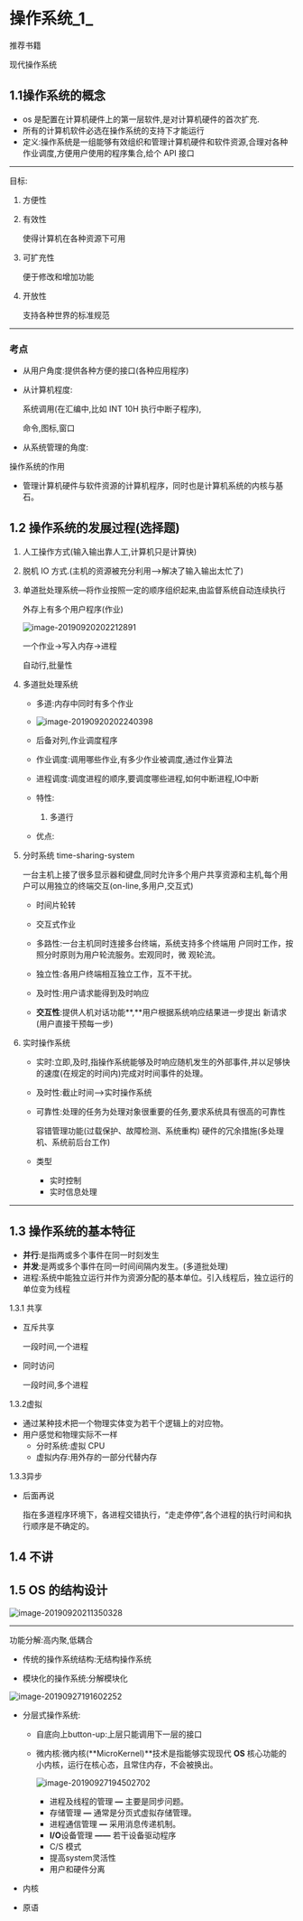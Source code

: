 # 操作系统_1_

推荐书籍

现代操作系统

## 1.1操作系统的概念

- os 是配置在计算机硬件上的第一层软件,是对计算机硬件的首次扩充.
- 所有的计算机软件必选在操作系统的支持下才能运行
- 定义:操作系统是一组能够有效组织和管理计算机硬件和软件资源,合理对各种作业调度,方便用户使用的程序集合,给个 API 接口

---

目标:

1. 方便性

2. 有效性

    使得计算机在各种资源下可用

3. 可扩充性

    便于修改和增加功能

4. 开放性

    支持各种世界的标准规范

---

### 考点

- 从用户角度:提供各种方便的接口(各种应用程序)

- 从计算机程度:

    系统调用(在汇编中,比如 INT 10H 执行中断子程序),

    命令,图标,窗口

- 从系统管理的角度:

操作系统的作用

- 管理计算机硬件与软件资源的计算机程序，同时也是计算机系统的内核与基石。

## 1.2 操作系统的发展过程(选择题)

1. 人工操作方式(输入输出靠人工,计算机只是计算快)

2. 脱机 IO 方式.(主机的资源被充分利用—>解决了输入输出太忙了)

3. 单道批处理系统—将作业按照一定的顺序组织起来,由监督系统自动连续执行

    外存上有多个用户程序(作业)

    ![image-20190920202212891](https://cy-1256894686.cos.ap-beijing.myqcloud.com/cy/2019-09-20-122212.png)

    一个作业->写入内存->进程

    自动行,批量性

4. 多道批处理系统

    - 多道:内存中同时有多个作业
    - ![image-20190920202240398](https://cy-1256894686.cos.ap-beijing.myqcloud.com/cy/2019-09-20-122240.png)

    - 后备对列,作业调度程序
    - 作业调度:调用哪些作业,有多少作业被调度,通过作业算法
    - 进程调度:调度进程的顺序,要调度哪些进程,如何中断进程,IO中断

    - 特性:
        1. 多道行
    - 优点:

5. 分时系统 time-sharing-system

    一台主机上接了很多显示器和键盘,同时允许多个用户共享资源和主机,每个用户可以用独立的终端交互(on-line,多用户,交互式)

    - 时间片轮转

    - 交互式作业

    - 多路性:一台主机同时连接多台终端，系统支持多个终端用
        户同时工作，按照分时原则为用户轮流服务。宏观同时，微
        观轮流。

    - 独立性:各用户终端相互独立工作，互不干扰。

    - 及时性:用户请求能得到及时响应

    - **交互性**:提供人机对话功能**,**用户根据系统响应结果进一步提出
        新请求(用户直接干预每一步)

6. 实时操作系统

    - 实时:立即,及时,指操作系统能够及时响应随机发生的外部事件,并以足够快的速度(在规定的时间内)完成对时间事件的处理。

    - 及时性:截止时间—>实时操作系统

    - 可靠性:处理的任务为处理对象很重要的任务,要求系统具有很高的可靠性

        容错管理功能(过载保护、故障检测、系统重构)
        硬件的冗余措施(多处理机、系统前后台工作)

    - 类型
        - 实时控制
        - 实时信息处理

---

## 1.3 操作系统的基本特征

- **并行**:是指两或多个事件在同一时刻发生
- **并发**:是两或多个事件在同一时间间隔内发生。(多道批处理)
- 进程:系统中能独立运行并作为资源分配的基本单位。引入线程后，独立运行的单位变为线程

1.3.1 共享

- 互斥共享

    一段时间,一个进程

- 同时访问

    一段时间,多个进程

1.3.2虚拟

- 通过某种技术把一个物理实体变为若干个逻辑上的对应物。
- 用户感觉和物理实际不一样
    - 分时系统:虚拟 CPU
    - 虚拟内存:用外存的一部分代替内存

1.3.3异步

- 后面再说

    指在多道程序环境下，各进程交错执行，“走走停停”,各个进程的执行时间和执行顺序是不确定的。

## 1.4 不讲

## 1.5 OS 的结构设计

![image-20190920211350328](https://cy-1256894686.cos.ap-beijing.myqcloud.com/cy/2019-09-20-131350.png)

>
>
>

---

功能分解:高内聚,低耦合

- 传统的操作系统结构:无结构操作系统

- 模块化的操作系统:分解模块化

![image-20190927191602252](https://cy-1256894686.cos.ap-beijing.myqcloud.com/cy/2019-09-27-111602.png)

- 分层式操作系统:

    - 自底向上button-up:上层只能调用下一层的接口

    - 微内核:微内核(**MicroKernel)**技术是指能够实现现代 **OS** 核心功能的小内核，运行在核心态，且常住内存，不会被换出。

        ![image-20190927194502702](https://cy-1256894686.cos.ap-beijing.myqcloud.com/cy/2019-09-27-114503.png)

        - 进程及线程的管理 **—** 主要是同步问题。 
        - 存储管理 **—** 通常是分页式虚拟存储管理。 
        - 进程通信管理 **—** 采用消息传递机制。
        -  **I/O**设备管理 **——** 若干设备驱动程序 
        - C/S 模式
        - 提高system灵活性
        - 用户和硬件分离

- 内核

- 原语

    